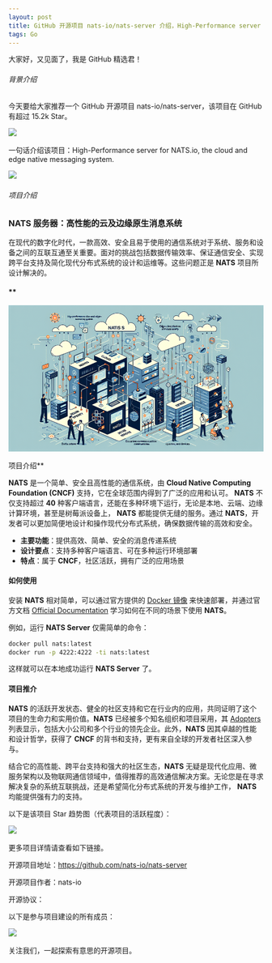 ```yaml
---
layout: post
title: GitHub 开源项目 nats-io/nats-server 介绍，High-Performance server for NATS.io, the cloud and edge native messaging system.
tags: Go
---
```


大家好，又见面了，我是 GitHub 精选君！

###### 背景介绍

今天要给大家推荐一个 GitHub 开源项目 nats-io/nats-server，该项目在 GitHub 有超过 15.2k Star。

![](https://stats.deeptrain.net/repo/nats-io/nats-server/?theme=light)

一句话介绍该项目：High-Performance server for NATS.io, the cloud and edge native messaging system.




![](https://raw.githubusercontent.com/nats-io/nats-server/master/logos/nats-horizontal-color.png)


###### 项目介绍

### **NATS 服务器：高性能的云及边缘原生消息系统**

在现代的数字化时代，一款高效、安全且易于使用的通信系统对于系统、服务和设备之间的互联互通至关重要。面对的挑战包括数据传输效率、保证通信安全、实现跨平台支持及简化现代分布式系统的设计和运维等。这些问题正是 **NATS** 项目所设计解决的。

#### **

![](https://raw.githubusercontent.com/ZhuPeng/pic/master/mac/compress_tmp-d7371e885274bcccdd1becc702462eff.png)

项目介绍**

**NATS** 是一个简单、安全且高性能的通信系统，由 **Cloud Native Computing Foundation (CNCF)** 支持，它在全球范围内得到了广泛的应用和认可。 **NATS** 不仅支持超过 **40** 种客户端语言，还能在多种环境下运行，无论是本地、云端、边缘计算环境，甚至是树莓派设备上， **NATS** 都能提供无缝的服务。通过 **NATS**，开发者可以更加简便地设计和操作现代分布式系统，确保数据传输的高效和安全。

- **主要功能**：提供高效、简单、安全的消息传递系统
- **设计要点**：支持多种客户端语言、可在多种运行环境部署
- **特点**：属于 **CNCF**，社区活跃，拥有广泛的应用场景

#### **如何使用**

安装 **NATS** 相对简单，可以通过官方提供的 [Docker 镜像](https://hub.docker.com/_/nats) 来快速部署，并通过官方文档 [Official Documentation](https://docs.nats.io) 学习如何在不同的场景下使用 **NATS**。

例如，运行 **NATS Server** 仅需简单的命令：

```bash
docker pull nats:latest
docker run -p 4222:4222 -ti nats:latest
```

这样就可以在本地成功运行 **NATS Server** 了。

#### **项目推介**

**NATS** 的活跃开发状态、健全的社区支持和它在行业内的应用，共同证明了这个项目的生命力和实用价值。**NATS** 已经被多个知名组织和项目采用，其 [Adopters](https://nats.io/#who-uses-nats) 列表显示，包括大小公司和多个行业的领先企业。此外，**NATS** 因其卓越的性能和设计哲学，获得了 **CNCF** 的背书和支持，更有来自全球的开发者社区深入参与。

结合它的高性能、跨平台支持和强大的社区生态，**NATS** 无疑是现代化应用、微服务架构以及物联网通信领域中，值得推荐的高效通信解决方案。无论您是在寻求解决复杂的系统互联挑战，还是希望简化分布式系统的开发与维护工作， **NATS** 均能提供强有力的支持。

以下是该项目 Star 趋势图（代表项目的活跃程度）：

![](https://api.star-history.com/svg?repos=nats-io/nats-server&type=Timeline)

更多项目详情请查看如下链接。

开源项目地址：https://github.com/nats-io/nats-server 

开源项目作者：nats-io

开源协议：

以下是参与项目建设的所有成员：

![](https://contrib.rocks/image?repo=nats-io/nats-server)

关注我们，一起探索有意思的开源项目。

